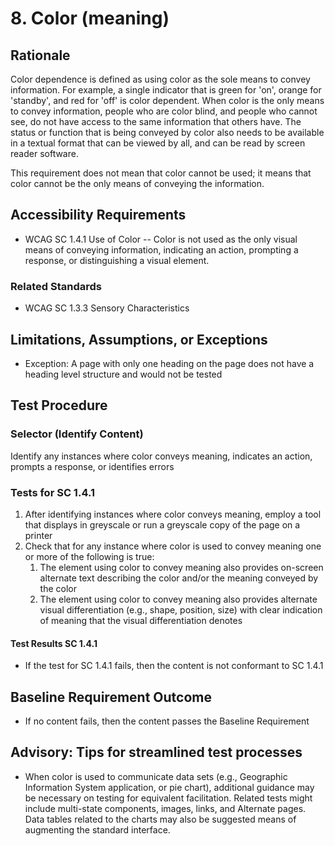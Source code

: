 # 8. Color (meaning)
## Rationale
Color dependence is defined as using color as the sole means to convey information. For example, a single indicator that is green for 'on', orange for 'standby', and red for 'off' is color dependent.
When color is the only means to convey information, people who are color blind, and people who cannot see, do not have access to the same information that others have. The status or function that is being conveyed by color also needs to be available in a textual format that can be viewed by all, and can be read by screen reader software.

This requirement does not mean that color cannot be used; it means that color cannot be the only means of conveying the information.

## Accessibility Requirements
* WCAG SC 1.4.1 Use of Color -- Color is not used as the only visual means of conveying information, indicating an action, prompting a response, or distinguishing a visual element.

### Related Standards
* WCAG SC 1.3.3 Sensory Characteristics 
  
## Limitations, Assumptions, or Exceptions
* Exception: A page with only one heading on the page does not have a heading level structure and would not be tested

## Test Procedure
### Selector (Identify Content)
Identify any instances where color conveys meaning, indicates an action, prompts a response, or identifies errors

### Tests for SC 1.4.1
1. After identifying instances where color conveys meaning, employ a tool that displays in greyscale or run a greyscale copy of the page on a printer
2. Check that for any instance where color is used to convey meaning one or more of the following is true:
    1.  The element using color to convey meaning also provides on-screen alternate text describing the color and/or the meaning conveyed by the color
    2.  The element using color to convey meaning also provides alternate visual differentiation (e.g., shape, position, size) with clear indication of meaning that the visual differentiation denotes

#### Test Results SC 1.4.1
* If the test for SC 1.4.1 fails, then the content is not conformant to SC 1.4.1

## Baseline Requirement Outcome
* If no content fails, then the content passes the Baseline Requirement

## Advisory: Tips for streamlined test processes
* When color is used to communicate data sets (e.g., Geographic Information System application, or pie chart), additional guidance may be necessary on testing for equivalent facilitation. Related tests might include multi-state components, images, links, and Alternate pages. Data tables related to the charts may also be suggested means of augmenting the standard interface.


